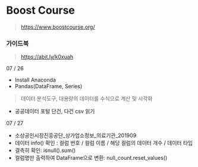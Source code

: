 # Boost Course
> https://www.boostcourse.org/

### 가이드북
> https://abit.ly/k0xuah

07 / 26
- Install Anaconda
- Pandas(DataFrame, Series)
> 데이터 분석도구, 대용량의 데이터를 수식으로 계산 및 시각화 
- 공공데이터 포털 단건, 다건 csv 읽기

07 / 27
- 소상공인시장진흥공단_상가업소정보_의료기관_201909
- 데이터 info() 확인 : 컬럼 번호 / 컬럼 이름 / 해당 컬럼의 데이터 개수 / 데이터 타입
- 결측히 확인: isnull().sum()
- 컬럼명만 출력하여 DataFrame으로 변환: null_count.reset_values()

